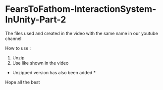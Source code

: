 # FearsToFathom-InteractionSystem-InUnity-Part-2
The files used and created in the video with the same name in our youtube channel 

How to use : 
1) Unzip
2) Use like shown in the video

* Unzipped version has also been added *

Hope all the best
